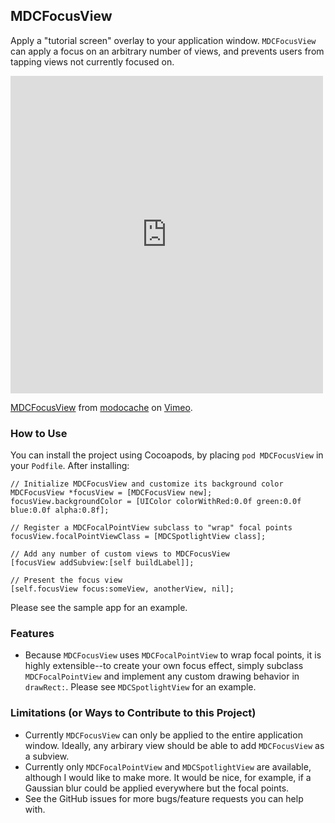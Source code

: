 ## MDCFocusView

Apply a "tutorial screen" overlay to your application window.
`MDCFocusView` can apply a focus on an arbitrary number of views,
and prevents users from tapping views not currently focused on.

<iframe src="http://player.vimeo.com/video/60418239" width="500" height="508" frameborder="0" webkitAllowFullScreen mozallowfullscreen allowFullScreen></iframe> <p><a href="http://vimeo.com/60418239">MDCFocusView</a> from <a href="http://vimeo.com/user11771478">modocache</a> on <a href="http://vimeo.com">Vimeo</a>.</p>

### How to Use

You can install the project using Cocoapods, by placing `pod MDCFocusView`
in your `Podfile`. After installing:

```objc
// Initialize MDCFocusView and customize its background color
MDCFocusView *focusView = [MDCFocusView new];
focusView.backgroundColor = [UIColor colorWithRed:0.0f green:0.0f blue:0.0f alpha:0.8f];

// Register a MDCFocalPointView subclass to "wrap" focal points
focusView.focalPointViewClass = [MDCSpotlightView class];

// Add any number of custom views to MDCFocusView
[focusView addSubview:[self buildLabel]];

// Present the focus view
[self.focusView focus:someView, anotherView, nil];
```

Please see the sample app for an example.

### Features

- Because `MDCFocusView` uses `MDCFocalPointView` to wrap focal points,
  it is highly extensible--to create your own focus effect, simply subclass
  `MDCFocalPointView` and implement any custom drawing behavior in `drawRect:`.
  Please see `MDCSpotlightView` for an example.

### Limitations (or Ways to Contribute to this Project)

- Currently `MDCFocusView` can only be applied to the entire application
  window. Ideally, any arbirary view should be able to add `MDCFocusView` as
  a subview.
- Currently only `MDCFocalPointView` and `MDCSpotlightView` are available,
  although I would like to make more. It would be nice, for example, if
  a Gaussian blur could be applied everywhere but the focal points.
- See the GitHub issues for more bugs/feature requests you can help with.

